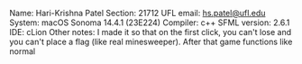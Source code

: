 Name: Hari-Krishna Patel
Section: 21712
UFL email: hs.patel@ufl.edu
System: macOS Sonoma 14.4.1 (23E224)
Compiler: c++
SFML version: 2.6.1
IDE: cLion
Other notes: I made it so that on the first click, 
you can't lose and you can't place a flag (like real minesweeper).
After that game functions like normal